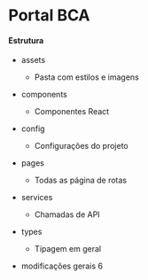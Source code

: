 # Portal BCA

#### Estrutura

- assets
    - Pasta com estilos e imagens

- components
    - Componentes React

- config
    - Configurações do projeto

- pages
    - Todas as página de rotas

- services
    - Chamadas de API

- types
    - Tipagem em geral

- modificações gerais 6